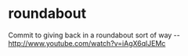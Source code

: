 roundabout
==========

Commit to giving back in a roundabout sort of way -- http://www.youtube.com/watch?v=iAgX6qlJEMc
